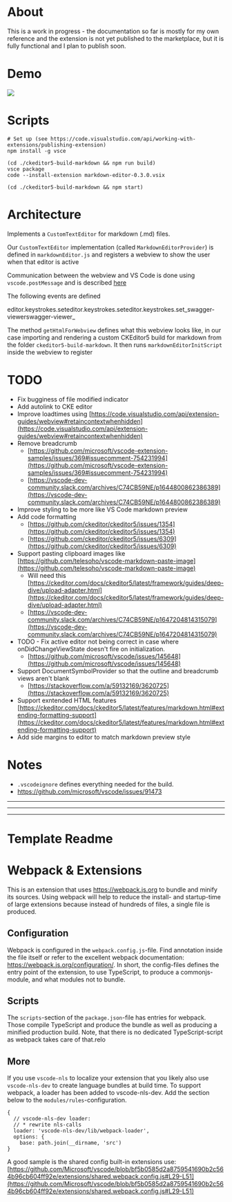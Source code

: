 # About

This is a work in progress - the documentation so far is mostly for my own reference and the extension is not yet published to the marketplace, but it is fully functional and I plan to publish soon.

# Demo

![](https://imgur.com/1v8CdQD.gif)

# Scripts

```
# Set up (see https://code.visualstudio.com/api/working-with-extensions/publishing-extension)
npm install -g vsce

(cd ./ckeditor5-build-markdown && npm run build)
vsce package
code --install-extension markdown-editor-0.3.0.vsix

(cd ./ckeditor5-build-markdown && npm start)
```

# Architecture

Implements a `CustomTextEditor` for markdown (.md) files.

Our `CustomTextEditor` implementation (called `MarkdownEditorProvider`) is defined in `markdownEditor.js` and registers a webview to show the user when that editor is active

Communication between the webview and VS Code is done using `vscode.postMessage` and is described [here](https://code.visualstudio.com/api/extension-guides/custom-editors#custom-text-editor)

The following events are defined

editor.keystrokes.seteditor.keystrokes.seteditor.keystrokes.set_swagger-viewerswagger-viewer\_

The method `getHtmlForWebview` defines what this webview looks like, in our case importing and rendering a custom CKEditor5 build for markdown from the folder `ckeditor5-build-markdown`. It then runs `markdownEditorInitScript` inside the webview to register

# TODO

- Fix bugginess of file modified indicator
- Add autolink to CKE editor
- Improve loadtimes using [https://code.visualstudio.com/api/extension-guides/webview#retaincontextwhenhidden](https://code.visualstudio.com/api/extension-guides/webview#retaincontextwhenhidden)
- Remove breadcrumb
  - [https://github.com/microsoft/vscode-extension-samples/issues/369#issuecomment-754231994](https://github.com/microsoft/vscode-extension-samples/issues/369#issuecomment-754231994)
  - [https://vscode-dev-community.slack.com/archives/C74CB59NE/p1644800862386389](https://vscode-dev-community.slack.com/archives/C74CB59NE/p1644800862386389)
- Improve styling to be more like VS Code markdown preview
- Add code formatting
  - [https://github.com/ckeditor/ckeditor5/issues/1354](https://github.com/ckeditor/ckeditor5/issues/1354)
  - [https://github.com/ckeditor/ckeditor5/issues/6309](https://github.com/ckeditor/ckeditor5/issues/6309)
- Support pasting clipboard images like [https://github.com/telesoho/vscode-markdown-paste-image](https://github.com/telesoho/vscode-markdown-paste-image)
  - Will need this [https://ckeditor.com/docs/ckeditor5/latest/framework/guides/deep-dive/upload-adapter.html](https://ckeditor.com/docs/ckeditor5/latest/framework/guides/deep-dive/upload-adapter.html)
  - [https://vscode-dev-community.slack.com/archives/C74CB59NE/p1647204814315079](https://vscode-dev-community.slack.com/archives/C74CB59NE/p1647204814315079)
- TODO - Fix active editor not being correct in case where onDidChangeViewState doesn't fire on initialization.
  - [https://github.com/microsoft/vscode/issues/145648](https://github.com/microsoft/vscode/issues/145648)
- Support DocumentSymbolProvider so that the outline and breadcrumb views aren't blank
  - [https://stackoverflow.com/a/59132169/3620725](https://stackoverflow.com/a/59132169/3620725)
- Support exntended HTML features [https://ckeditor.com/docs/ckeditor5/latest/features/markdown.html#extending-formatting-support](https://ckeditor.com/docs/ckeditor5/latest/features/markdown.html#extending-formatting-support)
- Add side margins to editor to match markdown preview style

# Notes

- `.vscodeignore` defines everything needed for the build.
- https://github.com/microsoft/vscode/issues/91473

---

---

---

# Template Readme

# Webpack & Extensions

This is an extension that uses https://webpack.js.org to bundle and minify its sources. Using webpack will help to reduce the install- and startup-time of large extensions because instead of hundreds of files, a single file is produced.

## Configuration

Webpack is configured in the `webpack.config.js`\-file. Find annotation inside the file itself or refer to the excellent webpack documentation: https://webpack.js.org/configuration/. In short, the config-files defines the entry point of the extension, to use TypeScript, to produce a commonjs-module, and what modules not to bundle.

## Scripts

The `scripts`\-section of the `package.json`\-file has entries for webpack. Those compile TypeScript and produce the bundle as well as producing a minified production build. Note, that there is no dedicated TypeScript-script as webpack takes care of that.relo

## More

If you use `vscode-nls` to localize your extension that you likely also use `vscode-nls-dev` to create language bundles at build time. To support webpack, a loader has been added to vscode-nls-dev. Add the section below to the `modules/rules`\-configuration.

```
{
  // vscode-nls-dev loader:
  // * rewrite nls-calls
  loader: 'vscode-nls-dev/lib/webpack-loader',
  options: {
    base: path.join(__dirname, 'src')
}
```

A good sample is the shared config built-in extensions use: [https://github.com/Microsoft/vscode/blob/bf5b0585d2a8759541690b2c564b96cb604ff92e/extensions/shared.webpack.config.js#L29-L51](https://github.com/Microsoft/vscode/blob/bf5b0585d2a8759541690b2c564b96cb604ff92e/extensions/shared.webpack.config.js#L29-L51)
